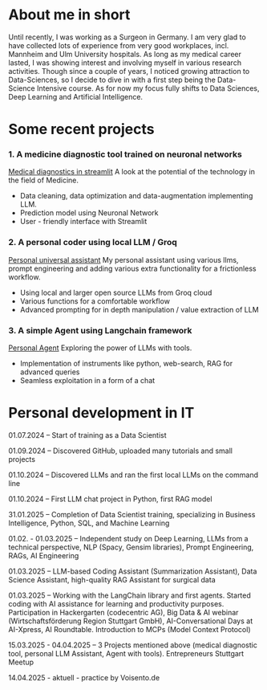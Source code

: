 # About me in short

Until recently, I was working as a Surgeon in Germany. I am very glad to have collected lots of experience from very good workplaces, incl. Mannheim and Ulm University hospitals. 
As long as my medical career lasted, I was showing interest and involving myself in various research activities. 
Though since a couple of years, I noticed growing attraction to Data-Sciences, so I decide to dive in with a first step being the Data-Science Intensive course.
As for now my focus fully shifts to Data Sciences, Deep Learning and Artificial Intelligence.

# Some recent projects
### 1. A medicine diagnostic tool trained on neuronal networks

[Medical diagnostics in streamlit](https://github.com/visakrapstis/ID/tree/main/medical_diagnostics)
A look at the potential of the technology in the field of Medicine. 
-  Data cleaning, data optimization and data-augmentation implementing LLM.
-  Prediction model using Neuronal Network
-  User - friendly interface with Streamlit

### 2. A personal coder using local LLM / Groq

[Personal universal assistant](https://github.com/visakrapstis/ID/tree/main/personal%20assistant)
My personal assistant using various llms, prompt engineering and adding various extra functionality for a frictionless workflow.
- Using local and larger open source LLMs from Groq cloud
- Various functions for a comfortable workflow
- Advanced prompting for in depth manipulation / value extraction of LLM 

### 3. A simple Agent using Langchain framework

[Personal Agent](https://github.com/visakrapstis/ID/tree/main/agent%20with%20tools)
Exploring the power of LLMs with tools.
- Implementation of instruments like python, web-search, RAG for advanced queries
- Seamless exploitation in a form of a chat

# Personal development in IT

01.07.2024 – Start of training as a Data Scientist

01.09.2024 – Discovered GitHub, uploaded many tutorials and small projects

01.10.2024 – Discovered LLMs and ran the first local LLMs on the command line

01.10.2024 – First LLM chat project in Python, first RAG model

31.01.2025 – Completion of Data Scientist training, specializing in Business Intelligence, Python, SQL, and Machine Learning

01.02. - 01.03.2025 – Independent study on Deep Learning, LLMs from a technical perspective, NLP (Spacy, Gensim libraries), Prompt Engineering, RAGs, AI Engineering

01.03.2025 – LLM-based Coding Assistant (Summarization Assistant), Data Science Assistant, high-quality RAG Assistant for surgical data

01.03.2025 – Working with the LangChain library and first agents. Started coding with AI assistance for learning and productivity purposes. Participation in Hackergarten (codecentric AG), Big Data & AI webinar (Wirtschaftsförderung Region Stuttgart GmbH), AI-Conversational Days at AI-Xpress, AI Roundtable. Introduction to MCPs (Model Context Protocol)

15.03.2025 - 04.04.2025 – 3 Projects mentioned above (medical diagnostic tool, personal LLM Assistant, Agent with tools). Entrepreneurs Stuttgart Meetup

14.04.2025 - aktuell - practice by Voisento.de
